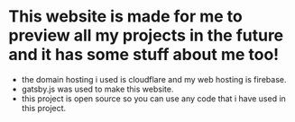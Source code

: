 # This website is made for me to preview all my projects in the future and it has some stuff about me too!

- the domain hosting i used is cloudflare and my web hosting is firebase.
- gatsby.js was used to make this website.
- this project is open source so you can use any code that i have used in this project.
